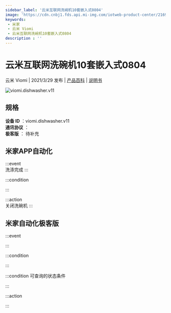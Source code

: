 ```yaml
---
sidebar_label: '云米互联网洗碗机10套嵌入式0804'
image: 'https://cdn.cnbj1.fds.api.mi-img.com/iotweb-product-center/21690d135c3a0391de5dc6c78a96d3b5_168.png?GalaxyAccessKeyId=AKVGLQWBOVIRQ3XLEW&Expires=9223372036854775807&Signature=X1IDCIPnVE8C8DDR/luquMB6rQA='
keywords: 
 - 米家
 - 云米 Viomi
 - 云米互联网洗碗机10套嵌入式0804
description : ''
---
```

# 云米互联网洗碗机10套嵌入式0804

云米 Viomi | 2021/3/29 发布 | [产品百科](https://home.mi.com/webapp/content/baike/product/index.html?model=viomi.dishwasher.v11/) | [说明书](https://home.mi.com/views/introduction.html?model=viomi.dishwasher.v11&region=cn)

![viomi.dishwasher.v11](https://cdn.cnbj1.fds.api.mi-img.com/iotweb-product-center/21690d135c3a0391de5dc6c78a96d3b5_168.png?GalaxyAccessKeyId=AKVGLQWBOVIRQ3XLEW&Expires=9223372036854775807&Signature=X1IDCIPnVE8C8DDR/luquMB6rQA=)

## 规格  
> 
**设备 ID** ：viomi.dishwasher.v11  
**通讯协议** ：  
**极客版**  ： 待补充 


## 米家APP自动化  

:::event  
洗涤完成
:::

:::condition  

:::

:::action   
关闭洗碗机
:::

## 米家自动化极客版  

:::event  

:::

:::condition  

:::

:::condition 可查询的状态条件  

:::

:::action  

:::

        
